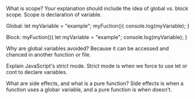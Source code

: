 What is scope? Your explanation should include the idea of global vs. block scope.
Scope is declaration of variable.

Global:
let myVariable = "example";
myFuction(){
  console.log(myVariable);
}

Block:
myFuction(){
  let myVariable = "example";
  console.log(myVariable);
}

Why are global variables avoided?
Because it can be accessed and chanced in another function or file.

Explain JavaScript's strict mode.
Strict mode is when we force to use let or cont to declare variables.

What are side effects, and what is a pure function?
Side effects is when a function uses a globar variable, and a pure function is when doesn't.
